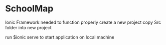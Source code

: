 
# SchoolMap 

Ionic Framework needed to function properly
create a new project
copy Src folder into new project 

run $ionic serve  to start application on local machine


